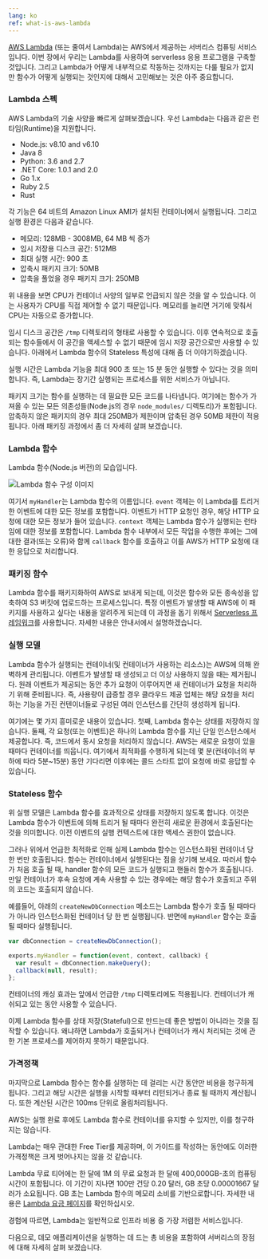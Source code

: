```yaml
---
lang: ko
ref: what-is-aws-lambda
---
```


[AWS Lambda](https://aws.amazon.com/lambda/) (또는 줄여서 Lambda)는 AWS에서 제공하는 서버리스 컴퓨팅 서비스입니다. 이번 장에서 우리는 Lambda를 사용하여 serverless 응용 프로그램을 구축할 것입니다. 그리고 Lambda가 어떻게 내부적으로 작동하는 것까지는 다룰 필요가 없지만 함수가 어떻게 실행되는 것인지에 대해서 고민해보는 것은 아주 중요합니다.

### Lambda 스펙 

AWS Lambda의 기술 사양을 빠르게 살펴보겠습니다. 우선 Lambda는 다음과 같은 런타임(Runtime)을 지원합니다.

- Node.js: v8.10 and v6.10
- Java 8
- Python: 3.6 and 2.7
- .NET Core: 1.0.1 and 2.0
- Go 1.x
- Ruby 2.5
- Rust

각 기능은 64 비트의 Amazon Linux AMI가 설치된 컨테이너에서 실행됩니다. 그리고 실행 환경은 다음과 같습니다.

- 메모리: 128MB - 3008MB, 64 MB 씩 증가
- 임시 저장용 디스크 공간: 512MB
- 최대 실행 시간: 900 초 
- 압축시 패키지 크기: 50MB
- 압축을 풀었을 경우 패키지 크기: 250MB

위 내용을 보면 CPU가 컨테이너 사양의 일부로 언급되지 않은 것을 알 수 있습니다. 이는 사용자가 CPU를 직접 제어할 수 없기 때문입니다. 메모리를 늘리면 거기에 맞춰서 CPU는 자동으로 증가합니다.

임시 디스크 공간은 `/tmp` 디렉토리의 형태로 사용할 수 있습니다. 이후 연속적으로 호출되는 함수들에서 이 공간을 액세스할 수 없기 때문에 임시 저장 공간으로만 사용할 수 있습니다. 아래에서 Lambda 함수의 Stateless 특성에 대해 좀 더 이야기하겠습니다.

실행 시간은 Lambda 기능을 최대 900 초 또는 15 분 동안 실행할 수 있다는 것을 의미합니다. 즉, Lambda는 장기간 실행되는 프로세스를 위한 서비스가 아닙니다.

패키지 크기는 함수를 실행하는 데 필요한 모든 코드를 나타냅니다. 여기에는 함수가 가져올 수 있는 모든 의존성들(Node.js의 경우 `node_modules/` 디렉토리)가 포함됩니다. 압축하지 않은 패키지의 경우 최대 250MB가 제한이며 압축된 경우 50MB 제한이 적용됩니다. 아래 패키징 과정에서 좀 더 자세히 살펴 보겠습니다.

### Lambda 함수

Lambda 함수(Node.js 버전)의 모습입니다.


![Lambda 함수 구성 이미지](/assets/anatomy-of-a-lambda-function.png)

여기서 `myHandler`는 Lambda 함수의 이름입니다. `event` 객체는 이 Lambda를 트리거 한 이벤트에 대한 모든 정보를 포함합니다. 이벤트가 HTTP 요청인 경우, 해당 HTTP 요청에 대한 모든 정보가 들어 있습니다. `context` 객체는 Lambda 함수가 실행되는 런타임에 대한 정보를 포함합니다. Lambda 함수 내부에서 모든 작업을 수행한 후에는 그에 대한 결과(또는 오류)와 함께 `callback` 함수를 호출하고 이를 AWS가 HTTP 요청에 대한 응답으로 처리합니다.

### 패키징 함수

Lambda 함수를 패키지화하여 AWS로 보내게 되는데, 이것은 함수와 모든 종속성을 압축하여 S3 버킷에 업로드하는 프로세스입니다. 특정 이벤트가 발생할 때 AWS에 이 패키지를 사용하고 싶다는 내용을 알려주게 되는데 이 과정을 돕기 위해서 [Serverless 프레임워크](https://serverless.com)를 사용합니다. 자세한 내용은 안내서에서 설명하겠습니다.

### 실행 모델 

Lambda 함수가 실행되는 컨테이너(및 컨테이너가 사용하는 리소스)는 AWS에 의해 완벽하게 관리됩니다. 이벤트가 발생할 때 생성되고 더 이상 사용하지 않을 때는 제거됩니다. 원래 이벤트가 제공되는 동안 추가 요청이 이루어지면 새 컨테이너가 요청을 처리하기 위해 준비됩니다. 즉, 사용량이 급증할 경우 클라우드 제공 업체는 해당 요청을 처리하는 기능을 가진 컨텐이너들로 구성된 여러 인스턴스를 간단히 생성하게 됩니다. 

여기에는 몇 가지 흥미로운 내용이 있습니다. 첫째, Lambda 함수는 상태를 저장하지 않습니다. 둘째, 각 요청(또는 이벤트)은 하나의 Lambda 함수를 지닌 단일 인스턴스에서 제공합니다. 즉, 코드에서 동시 요청을 처리하지 않습니다. AWS는 새로운 요청이 있을 때마다 컨테이너를 띄웁니다. 여기에서 최적화를 수행하게 되는데 몇 분(컨테이너의 부하에 따라 5분~15분) 동안 기다리면 이후에는 콜드 스타트 없이 요청에 바로 응답할 수 있습니다.

### Stateless 함수 

위 실행 모델은 Lambda 함수를 효과적으로 상태를 저장하지 않도록 합니다. 이것은 Lambda 함수가 이벤트에 의해 트리거 될 때마다 완전히 새로운 환경에서 호출된다는 것을 의미합니다. 이전 이벤트의 실행 컨텍스트에 대한 액세스 권한이 없습니다.

그러나 위에서 언급한 최적화로 인해 실제 Lambda 함수는 인스턴스화된 컨테이너 당 한 번만 호출됩니다. 함수는 컨테이너에서 실행된다는 점을 상기해 보세요. 따러서 함수가 처음 호출 될 때, handler 함수의 모든 코드가 실행되고 핸들러 함수가 호출됩니다. 만일 컨테이너가 후속 요청에 계속 사용할 수 있는 경우에는 해당 함수가 호출되고 주위의 코드는 호출되지 않습니다.

예를들어, 아래의 `createNewDbConnection` 메소드는 Lambda 함수가 호출 될 때마다가 아니라 인스턴스화된 컨테이너 당 한 번 실행됩니다. 반면에 `myHandler` 함수는 호출 될 때마다 실행됩니다. 


``` javascript
var dbConnection = createNewDbConnection();

exports.myHandler = function(event, context, callback) {
  var result = dbConnection.makeQuery();
  callback(null, result);
};
```

컨테이너의 캐싱 효과는 앞에서 언급한 `/tmp` 디렉토리에도 적용됩니다. 컨테이너가 캐쉬되고 있는 동안 사용할 수 있습니다.

이제 Lambda 함수를 상태 저장(Stateful)으로 만드는데 좋은 방법이 아니라는 것을 짐작할 수 있습니다. 왜냐하면 Lambda가 호출되거나 컨테이너가 캐시 처리되는 것에 관한 기본 프로세스를 제어하지 못하기 때문입니다.


### 가격정책

마지막으로 Lambda 함수는 함수를 실행하는 데 걸리는 시간 동안만 비용을 청구하게 됩니다. 그리고 해당 시간은 실행을 시작할 때부터 리턴되거나 종료 될 때까지 계산됩니다. 또한 계산된 시간은 100ms 단위로 올림처리됩니다.

AWS는 실행 완료 후에도 Lambda 함수로 컨테이너를 유지할 수 있지만, 이를 청구하지는 않습니다.

Lambda는 매우 관대한 Free Tier를 제공하며, 이 가이드를 작성하는 동안에도 이러한 가격정책은 크게 벗어나지는 않을 것 같습니다.

Lambda 무료 티어에는 한 달에 1M 의 무료 요청과 한 달에 400,000GB-초의 컴퓨팅 시간이 포함됩니다. 이 기간이 지나면 100만 건당 0.20 달러, GB 초당 0.00001667 달러가 소요됩니다. GB 초는 Lambda 함수의 메모리 소비를 기반으로합니다. 자세한 내용은 [Lambda 요금 페이지](https://aws.amazon.com/lambda/pricing/)를 확인하십시오.

경험에 따르면, Lambda는 일반적으로 인프라 비용 중 가장 저렴한 서비스입니다.

다음으로, 데모 애플리케이션을 실행하는 데 드는 총 비용을 포함하여 서버리스의 장점에 대해 자세히 살펴 보겠습니다.


